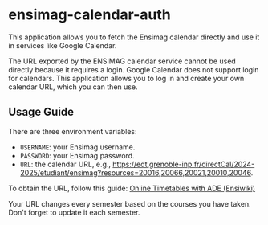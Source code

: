 # ensimag-calendar-auth
This application allows you to fetch the Ensimag calendar directly and use it in services like Google Calendar.

The URL exported by the ENSIMAG calendar service cannot be used directly because it requires a login. Google Calendar does not support login for calendars. This application allows you to log in and create your own calendar URL, which you can then use.

## Usage Guide
There are three environment variables:
- `USERNAME`: your Ensimag username.
- `PASSWORD`: your Ensimag password.
- `URL`: the calendar URL, e.g., https://edt.grenoble-inp.fr/directCal/2024-2025/etudiant/ensimag?resources=20016,20066,20021,20010,20046.

To obtain the URL, follow this guide: [Online Timetables with ADE (Ensiwiki)](https://ensiwiki.ensimag.fr/index.php?title=Emplois_du_temps_en_ligne_avec_ADE#Importation_par_URL_avec_un_client_lourd_de_calendrier_.28e.g._Thunderbird.29)

Your URL changes every semester based on the courses you have taken. Don't forget to update it each semester.
